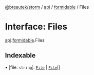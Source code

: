 [@breautek/storm](../README.md) / [api](../modules/api.md) / [formidable](../modules/api.formidable.md) / Files

# Interface: Files

[api](../modules/api.md).[formidable](../modules/api.formidable.md).Files

## Indexable

▪ [file: `string`]: [`File`](api.formidable.file.md) \| [`File`](api.formidable.file.md)[]

